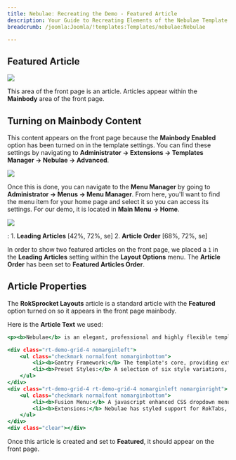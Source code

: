 ```yaml
---
title: Nebulae: Recreating the Demo - Featured Article
description: Your Guide to Recreating Elements of the Nebulae Template for Joomla
breadcrumb: /joomla:Joomla/!templates:Templates/nebulae:Nebulae

---
```


Featured Article
-----

![][demo]

This area of the front page is an article. Articles appear within the **Mainbody** area of the front page.

Turning on Mainbody Content
-----

This content appears on the front page because the **Mainbody Enabled** option has been turned on in the template settings. You can find these settings by navigating to **Administrator -> Extensions -> Templates Manager -> Nebulae -> Advanced**.

![][advanced]

Once this is done, you can navigate to the **Menu Manager** by going to **Administrator -> Menus -> Menu Manager**. From here, you'll want to find the menu item for your home page and select it so you can access its settings. For our demo, it is located in **Main Menu -> Home**.

![][menu]

:   1. **Leading Articles** [42%, 72%, se]
    2. **Article Order** [68%, 72%, se]

In order to show two featured articles on the front page, we placed a `1` in the **Leading Articles** setting within the **Layout Options** menu. The **Article Order** has been set to **Featured Articles Order**.

Article Properties
-----

The **RokSprocket Layouts** article is a standard article with the **Featured** option turned on so it appears in the front page mainbody.

Here is the **Article Text** we used:

~~~ .html
<p><b>Nebulae</b> is an elegant, professional and highly flexible template. It is the first to debut <b>RokGallery</b>, an advanced new <b>multiple tagging gallery</b> solution for Joomla, with integrated styling and accompanying documentation, instructing you on using its simple, but <b>powerful feature</b> set.</p>

<div class="rt-demo-grid-4 nomarginleft">
    <ul class="checkmark normalfont nomarginbottom">
        <li><b>Gantry Framework:</b> The template's core, providing extensive and scalable features such as the 960 Grid System.</li>
        <li><b>Preset Styles:</b> A selection of six style variations, as configurable int the user friendly template manager interface.</li>
    </ul>
</div>
<div class="rt-demo-grid-4 rt-demo-grid-4 nomarginleft nomarginright">
    <ul class="checkmark normalfont nomarginbottom">
        <li><b>Fusion Menu:</b> A javascript enhanced CSS dropdown menu, with multi-column support, plus much more.</li>
        <li><b>Extensions:</b> Nebulae has styled support for RokTabs, RokTwittie, RokGallery, RokNewsPager and RokAjaxSearch.</li>
    </ul>
</div>
<div class="clear"></div>
~~~

Once this article is created and set to **Featured**, it should appear on the front page.

[demo]: assets/demo_12.jpeg
[advanced]: assets/advanced.jpeg
[menu]: assets/menu.jpeg